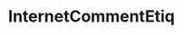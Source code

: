 ---
title: InternetCommentEtiq
crosslinks:
- videos
- autotldr
- LadyBoners
- AskDocs
- iamverysmart
- PoliticalVideo
- CrappyDesign
- AskReddit
- LifeProTips
---